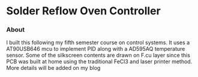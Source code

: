 <h1>Solder Reflow Oven Controller</h1>

<h3>About</h3>
I built this following my fifth semester course on control systems. It uses a AT90USB646 mcu to implement PID along with a AD595AQ temperature sensor.
Some of the silkscreen contents are drawn on F.cu layer since this PCB was built at home using the traditional FeCl3 and laser printer method.
More details will be added on my blog 
